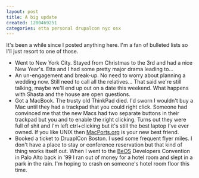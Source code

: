 ```yaml
---
layout: post
title: A big update
created: 1200469251
categories: etta personal drupalcon nyc osx
---
```

It's been a while since I posted anything here. I'm a fan of bulleted lists so I'll just resort to one of those.
<ul>
<li>Went to New York City. Stayed from Christmas to the 3rd and had a nice New Year's. Etta and I had some pretty major drama leading to...</li>
<li>An un-engagement and break-up. No need to worry about planning a wedding now. Still need to call all the relatives... That said we're still talking, maybe we'll end up out on a date this weekend. What happens with Shasta and the house are open questions.</li>
<li>Got a MacBook. The trusty old ThinkPad died. I'd sworn I wouldn't buy a Mac until they had a trackpad that you could right click. Someone had convinced me that the new Macs had two separate buttons in their trackpad but you and to enable the right clicking. Turns out they were full of shit and I'm left ctrl+clicking but it's still the best laptop I've ever owned. If you like UNIX then <a href="http://www.macports.org/">MacPorts.org</a> is your new best friend.</li>
<li>Booked a ticket to DruaplCon Boston. I used some frequent flyer miles. I don't have a place to stay or conference reservation but that kind of thing works itself out. When I went to the <a href="http://en.wikipedia.org/wiki/BeOS">BeOS</a> Developers Convention in Palo Alto back in '99 I ran out of money for a hotel room and slept in a park in the rain. I'm hoping to crash on someone's hotel room floor this time.</li>
</ul>
